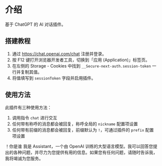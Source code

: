# 介绍

基于 ChatGPT 的 AI 对话插件。

## 搭建教程

1. 通过 <https://chat.openai.com/chat> 注册并登录。
2. 按 F12 键打开浏览器开发者工具，切换到「应用 (Application)」标签页。
3. 在左侧的 Storage - Cookies 中找到 `__Secure-next-auth.session-token` 一行并复制其值。
4. 将值填写到 `sessionToken` 字段并启用插件。

## 使用方法

此插件有三种使用方法：

1. 调用指令 `chat` 进行交互
2. 任何带有称呼的消息都会被回复，称呼全局的 `nickname` 配置项设置
3. 任何带有前缀的消息都会被回复，前缀默认为 `!`，可通过插件的 `prefix` 配置项设置

<chat-panel>
<chat-message nickname="Alice">！你是谁</chat-message>
<chat-message nickname="Koishi">我是 Assistant，一个由 OpenAI 训练的大型语言模型。我可以回答您提出的各种问题，并尽力为您提供有用的信息。如果您有任何问题，请随时告诉我，我将竭诚为您服务。</chat-message>
</chat-panel>
